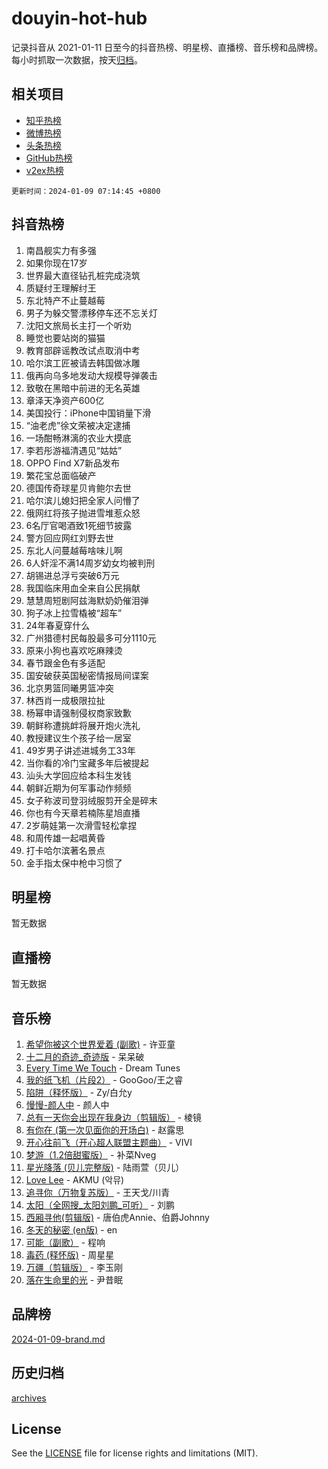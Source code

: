 # douyin-hot-hub

记录抖音从 2021-01-11 日至今的抖音热榜、明星榜、直播榜、音乐榜和品牌榜。每小时抓取一次数据，按天[归档](archives)。

## 相关项目

- [知乎热榜](https://github.com/lonnyzhang423/zhihu-hot-hub)
- [微博热榜](https://github.com/lonnyzhang423/weibo-hot-hub)
- [头条热榜](https://github.com/lonnyzhang423/toutiao-hot-hub)
- [GitHub热榜](https://github.com/lonnyzhang423/github-hot-hub)
- [v2ex热榜](https://github.com/lonnyzhang423/v2ex-hot-hub)


`更新时间：2024-01-09 07:14:45 +0800`

## 抖音热榜

1. 南昌舰实力有多强
1. 如果你现在17岁
1. 世界最大直径钻孔桩完成浇筑
1. 质疑纣王理解纣王
1. 东北特产不止蔓越莓
1. 男子为躲交警漂移停车还不忘关灯
1. 沈阳文旅局长主打一个听劝
1. 睡觉也要站岗的猫猫
1. 教育部辟谣教改试点取消中考
1. 哈尔滨工匠被请去韩国做冰雕
1. 俄再向乌多地发动大规模导弹袭击
1. 致敬在黑暗中前进的无名英雄
1. 章泽天净资产600亿
1. 美国投行：iPhone中国销量下滑
1. “油老虎”徐文荣被决定逮捕
1. 一场酣畅淋漓的农业大摸底
1. 李若彤游福清遇见“姑姑”
1. OPPO Find X7新品发布
1. 繁花宝总面临破产
1. 德国传奇球星贝肯鲍尔去世
1. 哈尔滨儿媳妇把全家人问懵了
1. 俄网红将孩子抛进雪堆惹众怒
1. 6名厅官喝酒致1死细节披露
1. 警方回应网红刘野去世
1. 东北人问蔓越莓啥味儿啊
1. 6人奸淫不满14周岁幼女均被判刑
1. 胡锡进总浮亏突破6万元
1. 我国临床用血全来自公民捐献
1. 慧慧周短剧阿兹海默奶奶催泪弹
1. 狗子冰上拉雪橇被“超车”
1. 24年春夏穿什么
1. 广州猎德村民每股最多可分1110元
1. 原来小狗也喜欢吃麻辣烫
1. 春节跟金色有多适配
1. 国安破获英国秘密情报局间谍案
1. 北京男篮同曦男篮冲突
1. 林西肖一成极限拉扯
1. 杨幂申请强制侵权商家致歉
1. 朝鲜称遭挑衅将展开炮火洗礼
1. 教授建议生个孩子给一居室
1. 49岁男子讲述进城务工33年
1. 当你看的冷门宝藏多年后被提起
1. 汕头大学回应给本科生发钱
1. 朝鲜近期为何军事动作频频
1. 女子称波司登羽绒服剪开全是碎末
1. 你也有今天章若楠陈星旭直播
1. 2岁萌娃第一次滑雪轻松拿捏
1. 和周传雄一起唱黄昏
1. 打卡哈尔滨著名景点
1. 金手指太保中枪中习惯了

## 明星榜

暂无数据

## 直播榜

暂无数据

## 音乐榜

1. [希望你被这个世界爱着 (副歌)](https://sf86-cdn-tos.douyinstatic.com/obj/tos-cn-ve-2774/oUHCmWQfZlE3QQBKBeD8rCFLpJzPgCpImhsxMt) - 许亚童
1. [十二月的奇迹_奇迹版](https://sf3-cdn-tos.douyinstatic.com/obj/tos-cn-ve-2774/oMslvA9FBzGMGHnyUuoiiUjtIAXfMz6tzwByW8) - 呆呆破
1. [Every Time We Touch](https://sf86-cdn-tos.douyinstatic.com/obj/tos-cn-ve-2774/ogN6lUKQeBBfEVhIOMikG1CcJjugxk1tztZyhP) - Dream Tunes
1. [我的纸飞机（片段2）](https://sf86-cdn-tos.douyinstatic.com/obj/tos-cn-ve-2774/oM2ZrKcg2CD5AeRB2gkeXOFB1IxAGJdZPazYHf) - GooGoo/王之睿
1. [陷阱（释怀版）](https://sf86-cdn-tos.douyinstatic.com/obj/tos-cn-ve-2774/oE8C21LeZrzKLDFfQYgMzx4GAIHageG5IzayY7) - Zy/白允y
1. [慢慢-颜人中](https://sf3-cdn-tos.douyinstatic.com/obj/tos-cn-ve-2774/ocjHNfBXdBxQNC8ZGAeoLMFTUgtBg8bkExunDC) - 颜人中
1. [总有一天你会出现在我身边（剪辑版）](https://sf86-cdn-tos.douyinstatic.com/obj/tos-cn-ve-2774/oMLsHwhWW7CYoAhoWB9EXUQIzNBsfAJxpAoxCU) - 棱镜
1. [有你在 (第一次见面你的开场白)](https://sf86-cdn-tos.douyinstatic.com/obj/tos-cn-ve-2774/oAthrQ3ClJBfI57uBoFEgNDYtNCZ0TSYQQfxQ0) - 赵露思
1. [开心往前飞（开心超人联盟主题曲）](https://sf86-cdn-tos.douyinstatic.com/obj/tos-cn-ve-2774/9d8fb7c82cf1421fb93a9fe925275e0a) - VIVI
1. [梦游（1.2倍甜蜜版）](https://sf86-cdn-tos.douyinstatic.com/obj/tos-cn-ve-2774/o4gyAUm8hwufoEABmwVIiQtHsFuGzAEEWtNMzo) - 补菜Nveg
1. [星光降落 (贝儿完整版)](https://sf86-cdn-tos.douyinstatic.com/obj/tos-cn-ve-2774/okwB9hAwyAtsFFkFBzAX1hOOfQuIoMNs0W2Mwr) - 陆雨萱（贝儿）
1. [Love Lee](https://sf86-cdn-tos.douyinstatic.com/obj/tos-cn-ve-2774/o05GbkJGbCBTdDnMtB0fwOYgkeZp23vrWQDQBS) - AKMU (악뮤)
1. [追寻你（万物复苏版）](https://sf86-cdn-tos.douyinstatic.com/obj/tos-cn-ve-2774/oYeAZJsbjIDit9APmBg8u6uDUQnHmoCf3gbo74) - 王天戈/川青
1. [太阳（全网搜_太阳刘鹏_可听）](https://sf86-cdn-tos.douyinstatic.com/obj/tos-cn-ve-2774/ogWbyIQnlBFImVbeDocRdCIYtBHlbJXgfZMvgz) - 刘鹏
1. [西厢寻他(剪辑版)](https://sf6-cdn-tos.douyinstatic.com/obj/tos-cn-ve-2774/oUsAVfAQKlRNxEv5qxvIB8o5qmIWUcXbzJKJhw) - 唐伯虎Annie、伯爵Johnny
1. [冬天的秘密 (en版)](https://sf3-cdn-tos.douyinstatic.com/obj/tos-cn-ve-2774/okIuMHDdzyf3FjGK4Lphe1vfHcQaPIHAg0Z4CR) - en
1. [可能（副歌）](https://sf3-cdn-tos.douyinstatic.com/obj/tos-cn-ve-2774/cde1731888894259b333569393c2fb51) - 程响
1. [毒药 (释怀版)](https://sf86-cdn-tos.douyinstatic.com/obj/tos-cn-ve-2774/oYILMEAzspdZBIzy4frJNB8ZHPHWAhiwowd4Ad) - 周星星
1. [万疆（剪辑版）](https://sf3-cdn-tos.douyinstatic.com/obj/tos-cn-ve-2774/ooG7oVgFlDTelKCjCsTTobQvbdtj1BBQXnfZd8) - 李玉刚
1. [落在生命里的光](https://sf86-cdn-tos.douyinstatic.com/obj/tos-cn-ve-2774/d9ffa8c090124ea58bb10df9b510c01d) - 尹昔眠

## 品牌榜

[2024-01-09-brand.md](archives/2024-01-09-brand.md)

## 历史归档

[archives](archives)

## License

See the [LICENSE](LICENSE) file for license rights and limitations (MIT).
